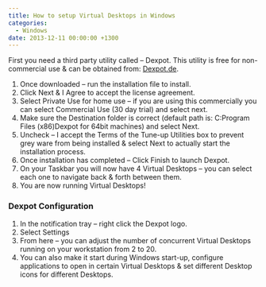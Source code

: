 ```yaml
---
title: How to setup Virtual Desktops in Windows
categories:
  - Windows
date: 2013-12-11 00:00:00 +1300
---
```


First you need a third party utility called – Dexpot. This utility is free for non-commercial use & can be obtained from: <a href="http://Dexpot.de" target="_blank">Dexpot.de</a>.

  1. Once downloaded – run the installation file to install.
  2. Click Next & I Agree to accept the license agreement.
  3. Select Private Use for home use – if you are using this commercially you can select Commercial Use (30 day trial) and select next.
  4. Make sure the Destination folder is correct (default path is: C:Program Files (x86)Dexpot for 64bit machines) and select Next.
  5. Uncheck – I accept the Terms of the Tune-up Utilities box to prevent grey ware from being installed & select Next to actually start the installation process.
  6. Once installation has completed – Click Finish to launch Dexpot.
  7. On your Taskbar you will now have 4 Virtual Desktops – you can select each one to navigate back & forth between them.
  9. You are now running Virtual Desktops!

### Dexpot Configuration
  
  1. In the notification tray – right click the Dexpot logo.
  2. Select Settings
  3. From here – you can adjust the number of concurrent Virtual Desktops running on your workstation from 2 to 20.
  4. You can also make it start during Windows start-up, configure applications to open in certain Virtual Desktops & set different Desktop icons for different Desktops.
